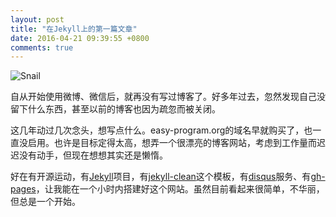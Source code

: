 ```yaml
---
layout: post
title: "在Jekyll上的第一篇文章"
date: 2016-04-21 09:39:55 +0800
comments: true
---
```


![Snail]({{site.baseurl}}/images/snail.jpg)

自从开始使用微博、微信后，就再没有写过博客了。好多年过去，忽然发现自己没留下什么东西，甚至以前的博客也因为疏忽而被关闭。

这几年动过几次念头，想写点什么。easy-program.org的域名早就购买了，也一直没启用。也许是目标定得太高，想弄一个很漂亮的博客网站，考虑到工作量而迟迟没有动手，但现在想想其实还是懒惰。

好在有开源运动，有[Jekyll](https://jekyllrb.com/)项目，有[jekyll-clean](https://github.com/scotte/jekyll-clean)这个模板，有[disqus](https://disqus.com)服务、有[gh-pages](https://pages.github.com/)，让我能在一个小时内搭建好这个网站。虽然目前看起来很简单，不华丽，但总是一个开始。
